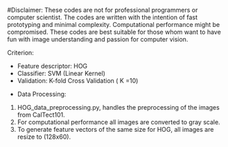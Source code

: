 #Disclaimer: 
These codes are not for professional programmers or computer scientist. The codes are written with the intention of fast prototyping and
minimal complexity. Computational performance might be compromised. These codes are best suitable for those whom want to have fun with 
image understanding and passion for computer vision. 

Criterion:
* Feature descriptor: HOG
* Classifier: SVM (Linear Kernel)
* Validation: K-fold Cross Validation ( K =10) 

- Data Processing:
1. HOG_data_preprocessing.py, handles the preprocessing of the images from CalTect101. 
2. For computational performance all images are converted to gray scale. 
3. To generate feature vectors of the same size for HOG, all images are resize to (128x60). 


